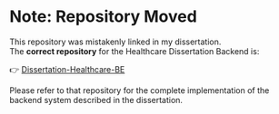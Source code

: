 # Note: Repository Moved

This repository was mistakenly linked in my dissertation.  
The **correct repository** for the Healthcare Dissertation Backend is:  

👉 [Dissertation-Healthcare-BE](https://github.com/KshitijGhodekar/Dissertation-Healthcare-BE)

Please refer to that repository for the complete implementation of the backend system described in the dissertation.
